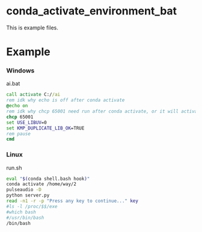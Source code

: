 # conda_activate_environment_bat
This is example files.
# Example
### Windows
ai.bat
```bat
call activate C://ai
rem idk why echo is off after conda activate
@echo on
rem idk why chcp 65001 need run after conda activate, or it will activate failed
chcp 65001
set USE_LIBUV=0
set KMP_DUPLICATE_LIB_OK=TRUE
rem pause
cmd
```

### Linux
run.sh
```sh
eval "$(conda shell.bash hook)"
conda activate /home/way/2
pulseaudio -D
python server.py
read -n1 -r -p "Press any key to continue..." key
#ls -l /proc/$$/exe
#which bash
#/usr/bin/bash
/bin/bash
```
